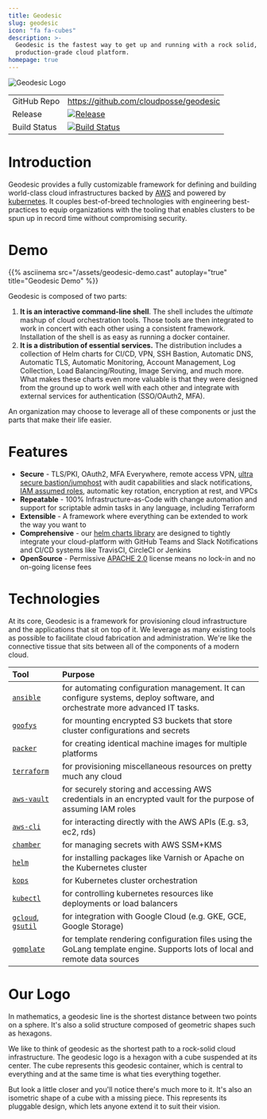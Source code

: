 ```yaml
---
title: Geodesic
slug: geodesic
icon: "fa fa-cubes"
description: >-
  Geodesic is the fastest way to get up and running with a rock solid,
  production-grade cloud platform.
homepage: true
---
```


![Geodesic Logo](/assets/638d917-geodesic-small.png)

|              |                                                                                                                              |
|:-------------|:-----------------------------------------------------------------------------------------------------------------------------|
| GitHub Repo  | <https://github.com/cloudposse/geodesic>                                                                                     |
| Release      | [![Release](https://img.shields.io/github/release/cloudposse/geodesic.svg)](https://github.com/cloudposse/geodesic/releases) |
| Build Status | [![Build Status](https://travis-ci.org/cloudposse/geodesic.svg?branch=master)](https://travis-ci.org/cloudposse/geodesic)    |

# Introduction

Geodesic provides a fully customizable framework for defining and building world-class cloud infrastructures backed by [AWS](https://aws.amazon.com/) and powered by [kubernetes](https://kubernetes.io/). It couples best-of-breed technologies with engineering best-practices to equip organizations with the tooling that enables clusters to be spun up in record time without compromising security.

# Demo

{{% asciinema src="/assets/geodesic-demo.cast" autoplay="true" title="Geodesic Demo" %}}

Geodesic is composed of two parts:

1. **It is an interactive command-line shell**. The shell includes the _ultimate_ mashup of cloud orchestration tools. Those tools are then integrated to work in concert with each other using a consistent framework. Installation of the shell is as easy as running a docker container.
2. **It is a distribution of essential services.** The distribution includes a collection of Helm charts for CI/CD, VPN, SSH Bastion, Automatic DNS, Automatic TLS, Automatic Monitoring, Account Management, Log Collection, Load Balancing/Routing, Image Serving, and much more. What makes these charts even more valuable is that they were designed from the ground up to work well with each other and integrate with external services for authentication (SSO/OAuth2, MFA).

An organization may choose to leverage all of these components or just the parts that make their life easier.

# Features

- **Secure** - TLS/PKI, OAuth2, MFA Everywhere, remote access VPN, [ultra secure bastion/jumphost](https://github.com/cloudposse/bastion) with audit capabilities and slack notifications, [IAM assumed roles](https://github.com/99designs/aws-vault/), automatic key rotation, encryption at rest, and VPCs
- **Repeatable** - 100% Infrastructure-as-Code with change automation and support for scriptable admin tasks in any language, including Terraform
- **Extensible** - A framework where everything can be extended to work the way you want to
- **Comprehensive** - our [helm charts library](https://github.com/cloudposse/charts) are designed to tightly integrate your cloud-platform with GitHub Teams and Slack Notifications and CI/CD systems like TravisCI, CircleCI or Jenkins
- **OpenSource** - Permissive [APACHE 2.0](https://github.com/cloudposse/geodesic/blob/master/LICENSE) license means no lock-in and no on-going license fees

# Technologies

At its core, Geodesic is a framework for provisioning cloud infrastructure and the applications that sit on top of it. We leverage as many existing tools as possible to facilitate cloud fabrication and administration. We're like the connective tissue that sits between all of the components of a modern cloud.

| Tool                                                                 | Purpose                                                                                                                     |
|:---------------------------------------------------------------------|:----------------------------------------------------------------------------------------------------------------------------|
| [`ansible`](http://docs.ansible.com/ansible/latest/index.html)       | for automating configuration management. It can configure systems, deploy software, and orchestrate more advanced IT tasks. |
| [`goofys`](https://github.com/kahing/goofys/)                        | for mounting encrypted S3 buckets that store cluster configurations and secrets                                             |
| [`packer`](https://github.com/hashicorp/packer/)                     | for creating identical machine images for multiple platforms                                                                |
| [`terraform`](https://github.com/hashicorp/terraform/)               | for provisioning miscellaneous resources on pretty much any cloud                                                           |
| [`aws-vault`](https://github.com/99designs/aws-vault)                | for securely storing and accessing AWS credentials in an encrypted vault for the purpose of assuming IAM roles              |
| [`aws-cli`](https://github.com/aws/aws-cli/)                         | for interacting directly with the AWS APIs (E.g. s3, ec2, rds)                                                              |
| [`chamber`](https://github.com/segmentio/chamber)                    | for managing secrets with AWS SSM+KMS                                                                                       |
| [`helm`](https://github.com/kubernetes/helm/)                        | for installing packages like Varnish or Apache on the Kubernetes cluster                                                    |
| [`kops`](https://github.com/kubernetes/kops/)                        | for Kubernetes cluster orchestration                                                                                        |
| [`kubectl`](https://kubernetes.io/docs/user-guide/kubectl-overview/) | for controlling kubernetes resources like deployments or load balancers                                                     |
| [`gcloud`, `gsutil`](https://cloud.google.com/sdk/)                  | for integration with Google Cloud (e.g. GKE, GCE, Google Storage)                                                           |
| [`gomplate`](https://github.com/hairyhenderson/gomplate/)            | for template rendering configuration files using the GoLang template engine. Supports lots of local and remote data sources |

# Our Logo

In mathematics, a geodesic line is the shortest distance between two points on a sphere. It's also a solid structure composed of geometric shapes such as hexagons.

We like to think of geodesic as the shortest path to a rock-solid cloud infrastructure. The geodesic logo is a hexagon with a cube suspended at its center. The cube represents this geodesic container, which is central to everything and at the same time is what ties everything together.

But look a little closer and you'll notice there's much more to it. It's also an isometric shape of a cube with a missing piece. This represents its pluggable design, which lets anyone extend it to suit their vision.

